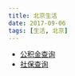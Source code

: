 ```yaml
---
title: 北京生活
date: 2017-09-06
tags: [生活, 北京]
---
```



- [公积金查询](http://www.bjgjj.gov.cn/ywxtgn/201606/t20160623_3924.html)
- [社保查询](http://www.bjrbj.gov.cn/csibiz/indinfo/login.jsp)
